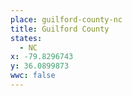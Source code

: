 ```yaml
---
place: guilford-county-nc
title: Guilford County
states:
  - NC
x: -79.8296743
y: 36.0899873
wwc: false
---
```

